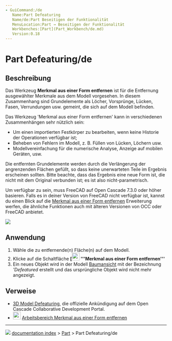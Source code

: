 ```yaml
---
- GuiCommand:/de
   Name:Part Defeaturing
   Name/de:Part Beseitigen der Funktionalität
   MenuLocation:Part → Beseitigen der Funktionalität
   Workbenches:[Part](Part_Workbench/de.md)
   Version:0.18
---
```


# Part Defeaturing/de


</div>

## Beschreibung

Das Werkzeug **Merkmal aus einer Form entfernen** ist für die Entfernung ausgewählter Merkmale aus dem Modell vorgesehen. In diesem Zusammenhang sind Grundelemente als Löcher, Vorsprünge, Lücken, Fasen, Verrundungen usw. gemeint, die sich auf dem Modell befinden.

Das Werkzeug \'Merkmal aus einer Form entfernen\' kann in verschiedenen Zusammenhängen sehr nützlich sein:

-   Um einen importierten Festkörper zu bearbeiten, wenn keine Historie der Operationen verfügbar ist;
-   Beheben von Fehlern im Modell, z. B. Füllen von Lücken, Löchern usw.
-   Modellvereinfachung für die numerische Analyse, Anzeige auf mobilen Geräten, usw.

Die entfernten Grundelemente werden durch die Verlängerung der angrenzenden Flächen gefüllt, so dass keine unerwarteten Teile im Ergebnis erscheinen sollten. Bitte beachte, dass das Ergebnis eine neue Form ist, die nicht mit dem Original verbunden ist; es ist also nicht-parametrisch.

Um verfügbar zu sein, muss FreeCAD auf Open Cascade 7.3.0 oder höher basieren. Falls es in deiner Version von FreeCAD nicht verfügbar ist, kannst du einen Blick auf die [Merkmal aus einer Form entfernen](Defeaturing_Workbench/de.md) Erweiterung werfen, die ähnliche Funktionen auch mit älteren Versionen von OCC oder FreeCAD anbietet.

![](images/Part_Defeaturing_example.png )

## Anwendung

1.  Wähle die zu entfernende(n) Fläche(n) auf dem Modell.
2.  Klicke auf die Schaltfläche **[<img src=images/Part_Defeaturing.svg style="width:24px"> '''Merkmal aus einer Form entfernen'''**
3.  Ein neues Objekt wird in der Modell [Baumansicht](Tree_view/de.md) mit der Bezeichnung *\'Defeatured* erstellt und das ursprüngliche Objekt wird nicht mehr angezeigt.

## Verweise


<div class="mw-translate-fuzzy">

-   [3D Model Defeaturing](https://dev.opencascade.org/index.php?q=node/1211), die offizielle Ankündigung auf dem Open Cascade Collaborative Development Portal.
-   <img alt="" src=images/Defeaturing_workbench_icon.svg  style="width:24px;"> [ Arbeitsbereich Merkmal aus einer Form entfernen](Defeaturing_Workbench/de.md)


</div>



---
![](images/Right_arrow.png) [documentation index](../README.md) > [Part](Part_Workbench.md) > Part Defeaturing/de
